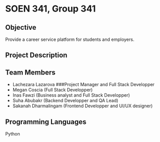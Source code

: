 # SOEN 341, Group 341

## Objective
Provide a career service platform for students and employers. 

## Project Description

## Team Members
- Lachezara Lazarova 
###Project Manager and Full Stack Developper
- Megan Coscia (Full Stack Developper)
- Inas Fawzi (Business analyst and Full Stack Developper)
- Suha Abubakr (Backend Developper and QA Lead)
- Sakanah Dharmalingam (Frontend Developper and UI/UX designer)

## Programming Languages
Python
